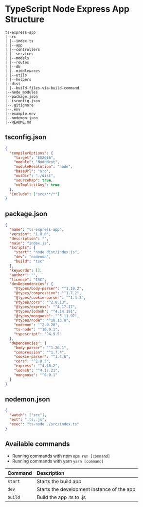 # TypeScript Node Express App Structure

```
ts-express-app
|-src
| |--index.ts
| |--app
| |--controllers
| |--services
| |--models
| |--routes
| |--db
| |--middlewares
| |--utils
| |--helpers
|--dist
| |--build-files-via-build-command
|--node_modules
|--package.json
|--tsconfig.json
|--.gitignore
|--.env
|--example.env
|--nodemon.json
|--README.md
```

## tsconfig.json

```json
{
  "compilerOptions": {
    "target": "ES2016",
    "module": "NodeNext",
    "moduleResolution": "node",
    "baseUrl": "src",
    "outDir": "./dist",
    "sourceMap": true,
    "noImplicitAny": true
  },
  "include": ["src/**/*"]
}
```

## package.json

```json
{
  "name": "ts-express-app",
  "version": "1.0.0",
  "description": "",
  "main": "index.js",
  "scripts": {
    "start": "node dist/index.js",
    "dev": "nodemon",
    "build": "tsc"
  },
  "keywords": [],
  "author": "",
  "license": "ISC",
  "devDependencies": {
    "@types/body-parser": "^1.19.2",
    "@types/compression": "^1.7.2",
    "@types/cookie-parser": "^1.4.3",
    "@types/cors": "^2.8.13",
    "@types/express": "^4.17.17",
    "@types/lodash": "^4.14.191",
    "@types/mongoose": "^5.11.97",
    "@types/node": "^18.13.0",
    "nodemon": "^2.0.20",
    "ts-node": "^10.9.1",
    "typescript": "^4.9.5"
  },
  "dependencies": {
    "body-parser": "^1.20.1",
    "compression": "^1.7.4",
    "cookie-parser": "^1.4.6",
    "cors": "^2.8.5",
    "express": "^4.18.2",
    "lodash": "^4.17.21",
    "mongoose": "^6.9.1"
  }
}
```

## nodemon.json

```json
{
  "watch": ["src"],
  "ext": ".ts,.js",
  "exec": "ts-node ./src/index.ts"
}
```

## Available commands

- Running commands with npm `npm run [command]`
- Running commands with yarn `yarn [command]`

| Command | Description                                |
| :------ | :----------------------------------------- |
| `start` | Starts the build app                       |
| `dev`   | Starts the development instance of the app |
| `build` | Build the app .ts to .js                   |
